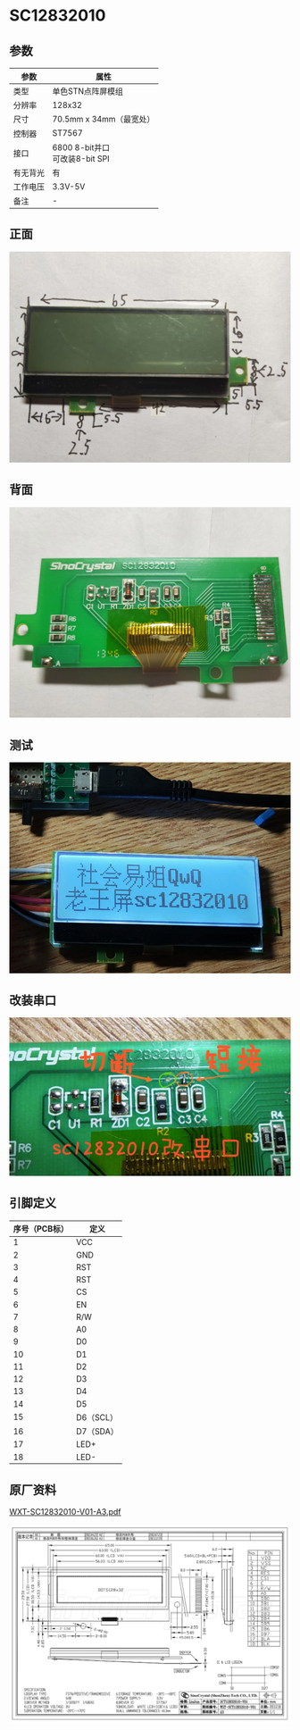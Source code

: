 # SC12832010

## 参数

| 参数     | 属性                                |
| -------- | ----------------------------------- |
| 类型     | 单色STN点阵屏模组                   |
| 分辨率   | 128x32                              |
| 尺寸     | 70.5mm x 34mm（最宽处）             |
| 控制器   | ST7567                              |
| 接口     | 6800 8-bit并口<br />可改装8-bit SPI |
| 有无背光 | 有                                  |
| 工作电压 | 3.3V-5V                             |
| 备注     | -                                   |

## 正面

![正面](正面.jpg)

## 背面

![背面](背面.jpg)

## 测试

![测试](测试.jpg)

## 改装串口

![改串口](改串口.jpg)

## 引脚定义

| 序号（PCB标） | 定义      |
| ------------- | --------- |
| 1             | VCC       |
| 2             | GND       |
| 3             | RST       |
| 4             | RST       |
| 5             | CS        |
| 6             | EN        |
| 7             | R/W       |
| 8             | A0        |
| 9             | D0        |
| 10            | D1        |
| 11            | D2        |
| 12            | D3        |
| 13            | D4        |
| 14            | D5        |
| 15            | D6（SCL） |
| 16            | D7（SDA） |
| 17            | LED+      |
| 18            | LED-      |

## 原厂资料

[WXT-SC12832010-V01-A3.pdf](WXT-SC12832010-V01-A3.pdf)

![原厂资料](原厂资料.jpg)
